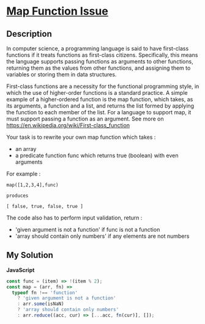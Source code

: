 # [Map Function Issue](https://www.codewars.com/kata/560fbc2d636966b21e00009e)

## Description

In computer science, a programming language is said to have first-class functions if it treats functions as first-class citizens. Specifically, this means the language supports passing functions as arguments to other functions, returning them as the values from other functions, and assigning them to variables or storing them in data structures.

First-class functions are a necessity for the functional programming style, in which the use of higher-order functions is a standard practice. A simple example of a higher-ordered function is the map function, which takes, as its arguments, a function and a list, and returns the list formed by applying the function to each member of the list. For a language to support map, it must support passing a function as an argument. See more on https://en.wikipedia.org/wiki/First-class_function

Your task is to rewrite your own map function which takes :

- an array
- a predicate function func which returns true (boolean) with even arguments

For example :

```
map([1,2,3,4],func)

produces

[ false, true, false, true ]
```

The code also has to perform input validation, return :

- 'given argument is not a function' if func is not a function
- 'array should contain only numbers' if any elements are not numbers

## My Solution

**JavaScript**

```js
const func = (item) => !(item % 2);
const map = (arr, fn) =>
  typeof fn !== 'function'
    ? 'given argument is not a function'
    : arr.some(isNaN)
    ? 'array should contain only numbers'
    : arr.reduce((acc, cur) => [...acc, fn(cur)], []);
```

